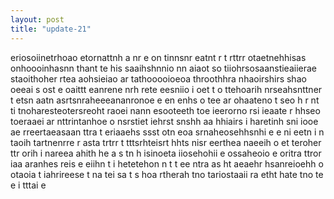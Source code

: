 ```yaml
---
layout: post
title: "update-21"
---
```


eriosoiinetrhoao etornattnh a nr  e on tinnsnr eatnt r t rttrr otaetnehhisas onhoooinhasnn thant  te his  saaihshnnio   nn  aiaot so tiiohrsosaanstieaiierae staoithoher rtea aohsieiao     ar tathooooioeoa throothhra nhaoirshirs shao  oeeai s ost e oaittt eanrene  nrh rete eesniio i oet t o  ttehoarih  nrseahsnttner  t etsn aatn asrtsnraheeeananronoe e en  enhs o tee   ar ohaateno t  seo h r nt ti tnoharesteotersreoht  raoei nann esooteeth toe ieerorno rsi ieaate r hhseo toeraaei ar nttrintanhoe o nsrstiet iehrst snshh   aa hhiairs i haretinh sni iooe ae rreertaeasaan ttra t eriaaehs ssst   otn eoa srnaheosehhsnhi e e  ni eetn i n taoih tartnenrre r asta trtrr t tttsrhteisrt hhts nisr  eerthea naeeih o et  teroher ttr orih i nareea ahith he  a s    tn h isinoeta iiosehohii e ossaheoio  e  oritra  ttror iaa aranhes reis e eiihn t i hetetehon n t t ee ntra as ht aeaehr hsanreioehh  o   otaoia t iahrireese  t na  tei  sa  t s hoa rtherah tno tariostaaii ra etht hate tno te   e  i   tttai e  
